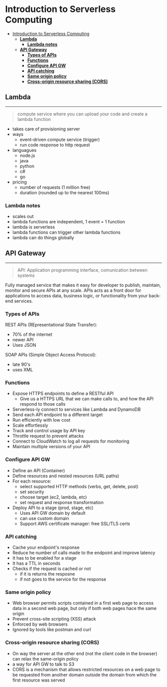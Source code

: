 # Introduction to Serverless Computing

- [Introduction to Serverless Computing](#introduction-to-serverless-computing)
  - [**Lambda**](#lambda)
    - [**Lambda notes**](#lambda-notes)
  - [**API Gateway**](#api-gateway)
    - [**Types of APIs**](#types-of-apis)
    - [**Functions**](#functions)
    - [**Configure API GW**](#configure-api-gw)
    - [**API catching**](#api-catching)
    - [**Same origin policy**](#same-origin-policy)
    - [**Cross-origin resource sharing (CORS)**](#cross-origin-resource-sharing-cors)

## **Lambda**

---

> compute service where you can upload your code and create a lambda function

- takes care of provisioning server
- ways
  - event-driven compute service (trigger)
  - run code response to http request
- languagues
  - node.js
  - java
  - python
  - c#
  - go
- pricing
  - number of requests (1 million free)
  - duration (rounded up to the nearest 100ms)

### **Lambda notes**

- scales out
- lambda functions are independent, 1 event = 1 function
- lambda is serverless
- lambda functions can trigger other lambda functions
- lambda can do things globally

## **API Gateway**

---

> API: Application programming interface, comunication between systems

Fully managed service that makes it easy for developer to publish, maintain, monitor and secure APIs at any scale. APIs acts as a front door for applications to access data, business logic, or functionality from your back-end services.

### **Types of APIs**

REST APIs (REpresentational State Transfer):

- 70% of the internet
- newer API
- Uses JSON

SOAP APIs (Simple Object Access Protocol):

- late 90's
- uses XML

### **Functions**

- Expose HTTPS endpoints to define a RESTful API
  - Give us a HTTPS URL that we can make calls to, and how the API respond to those calls
- Serverless-ly connect to services like Lambda and DynamoDB
- Send each API endpoint to a different target
- Run efficiently with low cost
- Scale effortlessly
- Track and control usage by API key
- Throttle request to prevent attacks
- Connect to CloudWatch to log all requests for monitoring
- Maintain multiple versions of your API

### **Configure API GW**

- Define an API (Container)
- Define resources and nested resources (URL paths)
- For each resource:
  - select supported HTTP methods (verbs, get, delete, post)
  - set security
  - choose target (ec2, lambda, etc)
  - set request and response transformation
- Deploy API to a stage (prod, stage, etc)
  - Uses API GW domain by default
  - can use custom domain
  - Support AWS certificate manager: free SSL/TLS certs

### **API catching**

- Cache your endpoint's response
- Reduce he number of calls made to the endpoint and improve latency
- It has to be enabled for a stage
- It has a TTL in seconds
- Checks if the request is cached or not
  - if it is returns the resposne
  - if not goes to the service for the response

### **Same origin policy**

- Web browser permits scripts contained in a first web page to access data in a second web page, but only if both web pages hace the same origin
- Prevent cross-site scripting (XSS) attack
- Enforced by web browsers
- Ignored by tools like postman and curl

### **Cross-origin resource sharing (CORS)**

- On way the server at the other end (not the client code in the browser) can relax the same-origin policy
- a way for API GW to talk to S3
- CORS is a mechanism that allows restricted resources on a web page to be requested from another domain outside the domain from which the first resource was served
